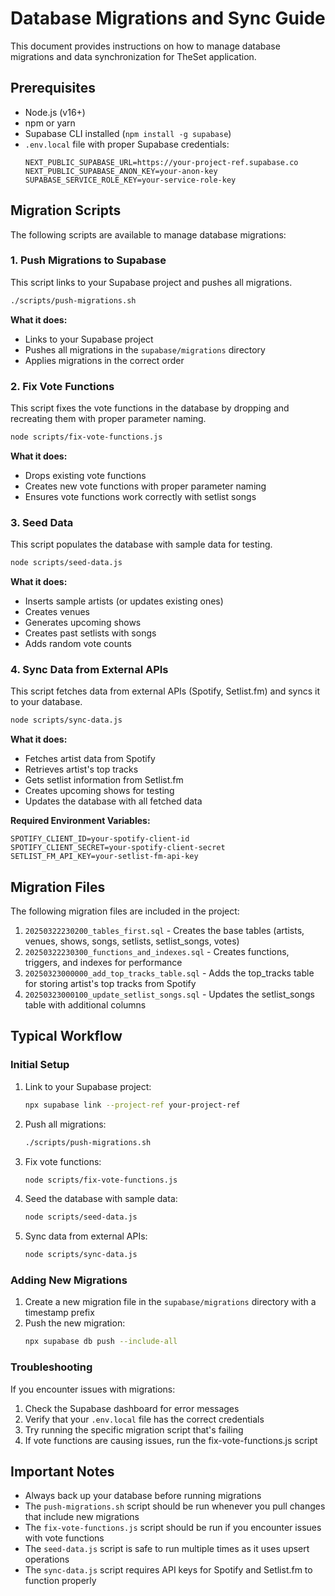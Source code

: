 # Database Migrations and Sync Guide

This document provides instructions on how to manage database migrations and data synchronization for TheSet application.

## Prerequisites

- Node.js (v16+)
- npm or yarn
- Supabase CLI installed (`npm install -g supabase`)
- `.env.local` file with proper Supabase credentials:
  ```
  NEXT_PUBLIC_SUPABASE_URL=https://your-project-ref.supabase.co
  NEXT_PUBLIC_SUPABASE_ANON_KEY=your-anon-key
  SUPABASE_SERVICE_ROLE_KEY=your-service-role-key
  ```

## Migration Scripts

The following scripts are available to manage database migrations:

### 1. Push Migrations to Supabase

This script links to your Supabase project and pushes all migrations.

```bash
./scripts/push-migrations.sh
```

**What it does:**
- Links to your Supabase project
- Pushes all migrations in the `supabase/migrations` directory
- Applies migrations in the correct order

### 2. Fix Vote Functions

This script fixes the vote functions in the database by dropping and recreating them with proper parameter naming.

```bash
node scripts/fix-vote-functions.js
```

**What it does:**
- Drops existing vote functions
- Creates new vote functions with proper parameter naming
- Ensures vote functions work correctly with setlist songs

### 3. Seed Data

This script populates the database with sample data for testing.

```bash
node scripts/seed-data.js
```

**What it does:**
- Inserts sample artists (or updates existing ones)
- Creates venues
- Generates upcoming shows
- Creates past setlists with songs
- Adds random vote counts

### 4. Sync Data from External APIs

This script fetches data from external APIs (Spotify, Setlist.fm) and syncs it to your database.

```bash
node scripts/sync-data.js
```

**What it does:**
- Fetches artist data from Spotify
- Retrieves artist's top tracks
- Gets setlist information from Setlist.fm
- Creates upcoming shows for testing
- Updates the database with all fetched data

**Required Environment Variables:**
```
SPOTIFY_CLIENT_ID=your-spotify-client-id
SPOTIFY_CLIENT_SECRET=your-spotify-client-secret
SETLIST_FM_API_KEY=your-setlist-fm-api-key
```

## Migration Files

The following migration files are included in the project:

1. `20250322230200_tables_first.sql` - Creates the base tables (artists, venues, shows, songs, setlists, setlist_songs, votes)
2. `20250322230300_functions_and_indexes.sql` - Creates functions, triggers, and indexes for performance
3. `20250323000000_add_top_tracks_table.sql` - Adds the top_tracks table for storing artist's top tracks from Spotify
4. `20250323000100_update_setlist_songs.sql` - Updates the setlist_songs table with additional columns

## Typical Workflow

### Initial Setup

1. Link to your Supabase project:
   ```bash
   npx supabase link --project-ref your-project-ref
   ```

2. Push all migrations:
   ```bash
   ./scripts/push-migrations.sh
   ```

3. Fix vote functions:
   ```bash
   node scripts/fix-vote-functions.js
   ```

4. Seed the database with sample data:
   ```bash
   node scripts/seed-data.js
   ```

5. Sync data from external APIs:
   ```bash
   node scripts/sync-data.js
   ```

### Adding New Migrations

1. Create a new migration file in the `supabase/migrations` directory with a timestamp prefix
2. Push the new migration:
   ```bash
   npx supabase db push --include-all
   ```

### Troubleshooting

If you encounter issues with migrations:

1. Check the Supabase dashboard for error messages
2. Verify that your `.env.local` file has the correct credentials
3. Try running the specific migration script that's failing
4. If vote functions are causing issues, run the fix-vote-functions.js script

## Important Notes

- Always back up your database before running migrations
- The `push-migrations.sh` script should be run whenever you pull changes that include new migrations
- The `fix-vote-functions.js` script should be run if you encounter issues with vote functions
- The `seed-data.js` script is safe to run multiple times as it uses upsert operations
- The `sync-data.js` script requires API keys for Spotify and Setlist.fm to function properly